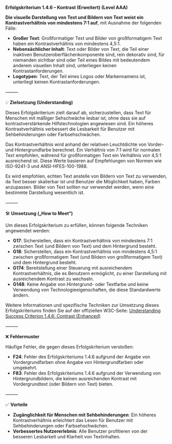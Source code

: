 **Erfolgskriterium 1.4.6 – Kontrast (Erweitert) (Level AAA)**

**Die visuelle Darstellung von Text und Bildern von Text weist ein Kontrastverhältnis von mindestens 7:1 auf**, mit Ausnahme der folgenden Fälle:
- **Großer Text**: Großformatiger Text und Bilder von großformatigem Text haben ein Kontrastverhältnis von mindestens 4,5:1.
- **Nebensächlicher Inhalt**: Text oder Bilder von Text, die Teil einer inaktiven Benutzeroberflächenkomponente sind, rein dekorativ sind, für niemanden sichtbar sind oder Teil eines Bildes mit bedeutendem anderem visuellen Inhalt sind, unterliegen keinen Kontrastanforderungen.
- **Logotypen**: Text, der Teil eines Logos oder Markennamens ist, unterliegt keinen Kontrastanforderungen.

⸻

💡 **Zielsetzung (Understanding)**

Dieses Erfolgskriterium zielt darauf ab, sicherzustellen, dass Text für Menschen mit mäßiger Sehschwäche lesbar ist, ohne dass sie auf kontrastverstärkende Hilfstechnologien angewiesen sind. Ein höheres Kontrastverhältnis verbessert die Lesbarkeit für Benutzer mit Sehbehinderungen oder Farbsehschwächen.

Das Kontrastverhältnis wird anhand der relativen Leuchtdichte von Vorder- und Hintergrundfarbe berechnet. Ein Verhältnis von 7:1 wird für normalen Text empfohlen, während für großformatigen Text ein Verhältnis von 4,5:1 ausreichend ist. Diese Werte basieren auf Empfehlungen von Normen wie ISO-9241-3 und ANSI-HFES-100-1988.  

Es wird empfohlen, echten Text anstelle von Bildern von Text zu verwenden, da Text besser skalierbar ist und Benutzer die Möglichkeit haben, Farben anzupassen. Bilder von Text sollten nur verwendet werden, wenn eine bestimmte Darstellung wesentlich ist.

⸻

🛠️ **Umsetzung („How to Meet“)**

Um dieses Erfolgskriterium zu erfüllen, können folgende Techniken angewendet werden:
- **G17**: Sicherstellen, dass ein Kontrastverhältnis von mindestens 7:1 zwischen Text (und Bildern von Text) und dem Hintergrund besteht.
- **G18**: Sicherstellen, dass ein Kontrastverhältnis von mindestens 4,5:1 zwischen großformatigem Text (und Bildern von großformatigem Text) und dem Hintergrund besteht.
- **G174**: Bereitstellung einer Steuerung mit ausreichendem Kontrastverhältnis, die es Benutzern ermöglicht, zu einer Darstellung mit ausreichendem Kontrast zu wechseln.
- **G148**: Keine Angabe von Hintergrund- oder Textfarbe und keine Verwendung von Technologieeigenschaften, die diese Standardwerte ändern.

Weitere Informationen und spezifische Techniken zur Umsetzung dieses Erfolgskriteriums finden Sie auf der offiziellen W3C-Seite: [Understanding Success Criterion 1.4.6: Contrast (Enhanced)](https://www.w3.org/WAI/WCAG21/Understanding/contrast-enhanced)

⸻

❌ **Fehlermuster**

Häufige Fehler, die gegen dieses Erfolgskriterium verstoßen:
- **F24**: Fehler des Erfolgskriteriums 1.4.6 aufgrund der Angabe von Vordergrundfarben ohne Angabe von Hintergrundfarben oder umgekehrt.
- **F83**: Fehler des Erfolgskriteriums 1.4.6 aufgrund der Verwendung von Hintergrundbildern, die keinen ausreichenden Kontrast mit Vordergrundtext (oder Bildern von Text) bieten.

⸻

✅ **Vorteile**
- **Zugänglichkeit für Menschen mit Sehbehinderungen**: Ein höheres Kontrastverhältnis erleichtert das Lesen für Benutzer mit Sehbehinderungen oder Farbsehschwächen.
- **Verbessertes Nutzererlebnis**: Alle Benutzer profitieren von der besseren Lesbarkeit und Klarheit von Textinhalten.
